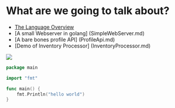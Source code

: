 
# What are we going to talk about?

* [The Language Overview](LanguageOverview.md)
* [A small Webserver in golang] (SimpleWebServer.md)
* [A bare bones profile API] (ProfileApi.md)
* [Demo of Inventory Processor] (InventoryProcessor.md)

![](https://pbs.twimg.com/profile_images/2388595262/v02jhlxou71qagr6mwet.png)

```go
package main

import "fmt"

func main() {
    fmt.Println("hello world")
}
```
